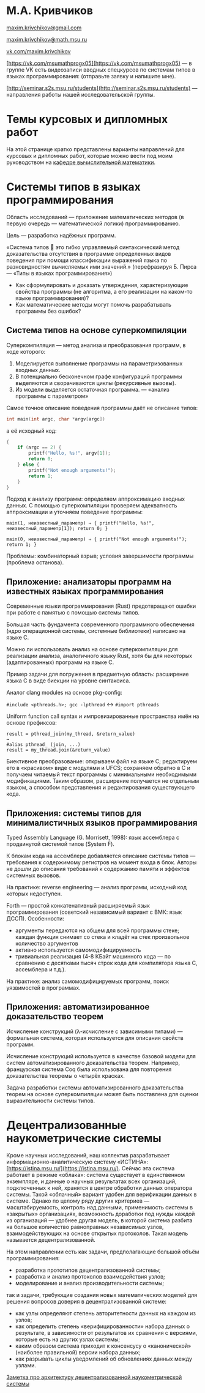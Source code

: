 # М.А. Кривчиков

[maxim.krivchikov@gmail.com](mailto:maxim.krivchikov@gmail.com)

[maxim.krivchikov@math.msu.ru](mailto:maxim.krivchikov@math.msu.ru)

[vk.com/maxim.krivchikov](https://vk.com/maxim.krivchikov)

[https://vk.com/msumathprogx05](https://vk.com/msumathprogx05) — в группе VK есть видеозаписи вводных спецкурсов по системам типов в языках программирования:
 (отправьте заявку и напишите мне).

[http://seminar.s2s.msu.ru/students](http://seminar.s2s.msu.ru/students) — направления работы нашей исследовательской группы.

# Темы курсовых и дипломных работ

На этой странице кратко представлены варианты направлений для курсовых и дипломных работ, которые можно вести под моим руководством на [кафедре вычислительной математики](http://numa.math.msu.su/).

# Системы типов в языках программирования

Область исследований — приложение математических методов (в первую очередь — математической логики) программированию.

Цель — разработка надёжных программ.

«Система типов  это гибко управляемый синтаксический метод доказательства отсутствия в программе определенных видов поведения при помощи классификации выражений языка по разновидностям вычисляемых ими значений.»
(перефразируя Б. Пирса — «Типы в языках программирования»)

- Как сформулировать и доказать утверждения, характеризующие свойства программы (не алгоритма, а его реализации на каком-то языке программирования)?
- Как математические методы могут помочь разрабатывать программы без ошибок?

## Система типов на основе суперкомпиляции

Суперкомпиляция — метод анализа и преобразования программ, в ходе которого:
1. Моделируется выполнение программы на параметризованных входных данных.
2. В потенциально бесконечном графе конфигураций программы выделяются и сворачиваются циклы (рекурсивные вызовы).
3. Из модели выделяется остаточная программа.
— «анализ программы с параметром»

Самое точное описание поведения программы даёт не описание типов: 
```c
int main(int argc, char *argv[argc])
```
а её исходный код:
```c
{
    if (argc == 2) {
        printf("Hello, %s!", argv[1]);
        return 0;
    } else {
        printf("Not enough arguments!");
        return 1;
    }
}
```

Подход к анализу программ: определяем аппроксимацию входных данных. С помощью суперкомпиляции проверяем адекватность аппроксимации и уточняем поведение программы:

```
main(1, неизвестный_параметр) ⇒ { printf("Hello, %s!", неизвестный_параметр[1]); return 0; }

main(0, неизвестный_параметр) ⇒ { printf("Not enough arguments!"); return 1; }
```

Проблемы: комбинаторный взрыв; условия завершимости программы (проблема останова).

## Приложение: анализаторы программ на известных языках программирования

Современные языки программирования (Rust) предотвращают ошибки при работе с памятью с помощью системы типов.

Большая часть фундамента современного программного обеспечения (ядро операционной системы, системные библиотеки) написано на языке C.

Можно ли использовать анализ на основе суперкомпиляции для реализации анализа, аналогичного языку Rust, хотя бы для некоторых (адаптированных) программ на языке C.

Пример задачи для погружения в предметную область: расширение языка C в виде биекции на уровне синтаксиса.

Аналог clang modules на основе pkg-config:

`#include <pthreads.h>; gcc -lpthread` ↔ `#import pthreads`

Uniform function call syntax и импровизированные пространства имён на основе префиксов:
```
result = pthread_join(my_thread, &return_value) 
↔ 
#alias pthread_ (join, ...)
result = my_thread.join(&return_value)
```

Биективное преобразование: открываем файл на языке C; редактируем его в «красивом» виде с модулями и UFCS; сохраняем обратно в C и получаем читаемый текст программы с минимальными необходимыми модификациями. Таким образом, расширение получается не отдельным языком, а способом представления и редактирования существующего кода.

## Приложения: системы типов для минималистичных языков программирования

Typed Assembly Language (G. Morrisett, 1998): язык ассемблера с продвинутой системой типов (System F).

К блокам кода на ассемблере добавляется описание системы типов — требования к содержимому регистров на момент входа в блок.
Авторы не дошли до описания требований к содержанию памяти и эффектов системных вызовов.

На практике: reverse engineering — анализ программ, исходный код которых недоступен.

Forth — простой конкатенативный расширяемый язык программирования (советский независимый вариант с ВМК: язык ДССП).
Особенности:
- аргументы передаются на общем для всей программы стеке; каждая функция снимает со стека и кладёт на стек произвольное количество аргументов
- активно используется самомодифицируемость
- тривиальная реализация (4-8 КБайт машинного кода — по сравнению с десятками тысяч строк кода для компилятора языка C, ассемблера и т.д.).

На практике: анализ самомодифицируемых программ, поиск уязвимостей в программах.

## Приложения: автоматизированное доказательство теорем

Исчисление конструкций (λ-исчисление с зависимыми типами) — формальная система, которая используется для описания свойств программ.

Исчисление конструкций используется в качестве базовой модели для систем автоматизированного доказательства теорем. 
Например, французская система Coq была использована для повторения доказательства теоремы о четырёх красках.

Задача разработки системы автоматизированного доказательства теорем на основе суперкомпиляции может быть поставлена для оценки выразительности системы типов.

# Децентрализованные наукометрические системы

Кроме научных исследований, наш коллектив разрабатывает информационно-аналитическую систему «ИСТИНА»: [https://istina.msu.ru/](https://istina.msu.ru/).
Сейчас эта система работает в режиме «облака»: система существует в единственном экземпляре, и данные о научных результатах всех организаций, подключенных к ней, хранятся в центре обработки данных оператора системы. Такой «облачный» вариант удобен для верификации данных в системе. Однако по целому ряду других критериев — масштабируемость, контроль над данными, применимость системы в «закрытых» организациях, возможность доработки под нужды каждой из организаций — удобнее другая модель, в которой система разбита на большое количество равноправных независимых узлов, взаимодействующих на основе открытых протоколов. Такая модель называется децентрализованной.

На этом направлении есть как задачи, предполагающие большой объём программирования:
- разработка прототипов децентрализованной системы;
- разработка и анализ протоколов взаимодействия узлов;
- моделирование и анализ производительности системы;

так и задачи, требующие создания новых математических моделей для решения вопросов доверия в децентрализованной системе:
- как узлы определяют степень авторитетности данных на каждом из узлов;
- как определить степень «верифицированности» набора данных о результате, в зависимости от результатов их сравнения с версиями, которые есть на других узлах системы;
- каким образом система приходит к консенсусу о «канонической» (наиболее правильной) версии набора данных;
- как разрывать циклы уведомлений об обновлениях данных между узлами.

[Заметка про архитектуру децентрализованной наукометрической системы](d-istina.pdf)
